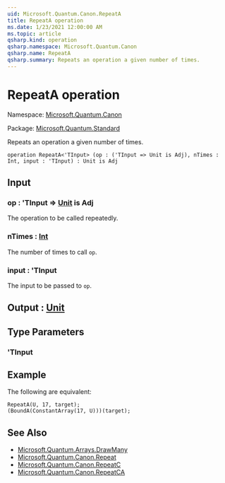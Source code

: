 ```yaml
---
uid: Microsoft.Quantum.Canon.RepeatA
title: RepeatA operation
ms.date: 1/23/2021 12:00:00 AM
ms.topic: article
qsharp.kind: operation
qsharp.namespace: Microsoft.Quantum.Canon
qsharp.name: RepeatA
qsharp.summary: Repeats an operation a given number of times.
---
```


# RepeatA operation

Namespace: [Microsoft.Quantum.Canon](xref:Microsoft.Quantum.Canon)

Package: [Microsoft.Quantum.Standard](https://nuget.org/packages/Microsoft.Quantum.Standard)


Repeats an operation a given number of times.

```qsharp
operation RepeatA<'TInput> (op : ('TInput => Unit is Adj), nTimes : Int, input : 'TInput) : Unit is Adj
```


## Input

### op : 'TInput => [Unit](xref:microsoft.quantum.lang-ref.unit)  is Adj

The operation to be called repeatedly.


### nTimes : [Int](xref:microsoft.quantum.lang-ref.int)

The number of times to call `op`.


### input : 'TInput

The input to be passed to `op`.



## Output : [Unit](xref:microsoft.quantum.lang-ref.unit)



## Type Parameters

### 'TInput



## Example

The following are equivalent:```Q#RepeatA(U, 17, target);(BoundA(ConstantArray(17, U)))(target);```

## See Also

- [Microsoft.Quantum.Arrays.DrawMany](xref:Microsoft.Quantum.Arrays.DrawMany)
- [Microsoft.Quantum.Canon.Repeat](xref:Microsoft.Quantum.Canon.Repeat)
- [Microsoft.Quantum.Canon.RepeatC](xref:Microsoft.Quantum.Canon.RepeatC)
- [Microsoft.Quantum.Canon.RepeatCA](xref:Microsoft.Quantum.Canon.RepeatCA)